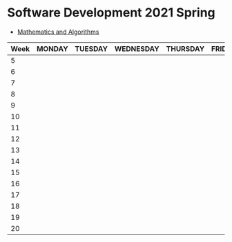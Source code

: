 # **Software Development 2021 Spring**

 * [Mathematics and Algorithms](MAL/README.md)

| Week | MONDAY | TUESDAY | WEDNESDAY | THURSDAY | FRIDAY |
| :---- | :---- | :---- | :---- | :---- | :---- |
| 5 |   |   |   |   |   |
| 6 |   |   |   |   |   |
| 7 |   |   |   |   |   |
| 8 |   |   |   |   |   |
| 9 |   |   |   |   |   |
| 10 |   |   |   |   |   |
| 11 |   |   |   |   |   |
| 12 |   |   |   |   |   |
| 13 |   |   |   |   |   |
| 14 |   |   |   |   |   |
| 15 |   |   |   |   |   |
| 16 |   |   |   |   |   |
| 17 |   |   |   |   |   |
| 18 |   |   |   |   |   |
| 19 |   |   |   |   |   |
| 20 |   |   |   |   |   |

